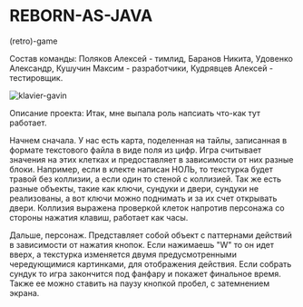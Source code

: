 # REBORN-AS-JAVA
(retro)-game

Состав команды:
Поляков Алексей - тимлид,
Баранов Никита, Удовенко Александр, Кушучин Максим - разработчики,
Кудрявцев Алексей - тестировщик.

![klavier-gavin](https://github.com/Randold8/REBORN-AS-JAVA/assets/84187343/74c127c2-0576-4808-bdd5-5a7f8a584b46)

Описание проекта:
Итак, мне выпала роль напсиать что-как тут работает.

Начнем сначала. У нас есть карта, поделенная на тайлы, записанная в формате текстового файла в виде поля из цифр. Игра считывает значения на 
этих клетках и предоставляет в зависимости от них разные блоки. Например, если в клекте написан НОЛЬ, то текстурка будет травой без коллизии, а если один то стеной с коллизией. Так же есть разные объекты, такие как ключи, сундуки и двери, сундуки не реализованы, а вот ключи можно поднимать и за их счет открывать двери. Коллизия выражена проверкой клеток напротив персонажа со стороны нажатия клавиш, работает как часы.

Дальше, персонаж. Представляет собой объект с паттернами действий в зависимости от нажатия кнопок. Если нажимаешь "W" то он идет вверх, а текстурка изменяется двумя предусмотренными чередующимися картинками, для отображения действия. 
Если собрать сундук то игра закончится под фанфару и покажет финальное время. Также ее можно ставить на паузу кнопкой пробел, с затемнением экрана.
